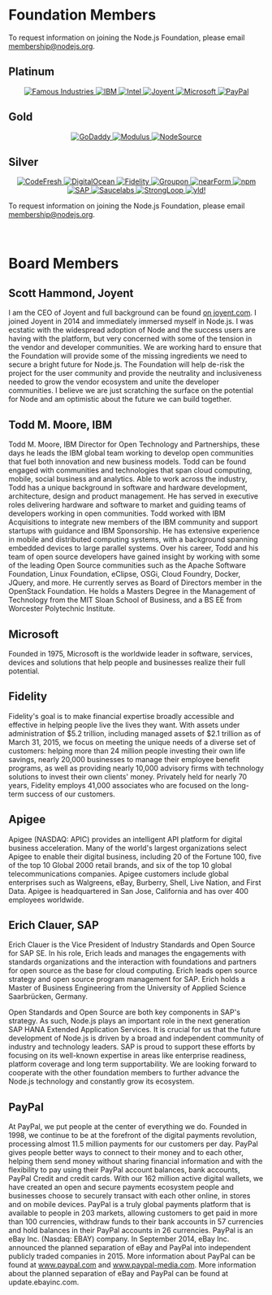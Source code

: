# Foundation Members

To request information on joining the Node.js Foundation, please email
[membership@nodejs.org](mailto:membership@nodejs.org).

## Platinum

<div style="text-align:center;">
<a target="_new" href="//famous.org/">
  <img alt="Famous Industries" class="memberlogo" src="/images/logos/famousLogo.jpg" />
</a>
<a target="_new" href="http://ibm.com">
  <img alt="IBM" class="memberlogo" src="/images/logos/ibmLogo.png" />
</a>
<a target="_new" href="http://intel.com">
  <img alt="Intel" class="memberlogo" src="/images/logos/intelLogo.png" />
</a>
<a target="_new" href="//joyent.com">
  <img alt="Joyent" class="memberlogo" src="/images/logos/joyentLogo.svg" />
</a>
<a target="_new" href="//microsoft.com">
  <img alt="Microsoft" class="memberlogo" src="/images/logos/microsoftLogo2.png" />
</a>
<a target="_new" href="//paypal.com">
  <img alt="PayPal" class="memberlogo" src="/images/logos/paypalLogo.png" />
</a>
</div>

## Gold

<div style="text-align:center;">
<a target="_new" href="//godaddy.com">
  <img alt="GoDaddy" class="memberlogo" src="/images/logos/godaddyLogo.png" />
</a>
<a target="_new" href="//modulus.io/">
  <img alt="Modulus" class="memberlogo" src="/images/logos/modulusLogo.png" />
</a>
<a target="_new" href="//nodesource.com">
  <img alt="NodeSource" class="memberlogo" src="/images/logos/nodesourceLogo.png" />
</a>
</div>

## Silver

<div style="text-align:center;">
<a target="_new" href="http://codefresh.io">
  <img alt="CodeFresh" class="memberlogo" src="/images/logos/codefreshLogo2.png" />
</a>
<a target="_new" href="//digitalocean.com">
  <img alt="DigitalOcean" class="memberlogo" src="/images/logos/digitaloceanLogo.png" />
</a>
<a target="_new" href="//fidelity.com">
  <img alt="Fidelity" class="memberlogo" src="/images/logos/fidelityLogo.png" />
</a>
<a target="_new" href="//groupon.com">
  <img alt="Groupon" class="memberlogo" src="/images/logos/grouponLogo.png" />
</a>
<a target="_new" href="http://nearform.com">
  <img alt="nearForm" class="memberlogo" src="/images/logos/nearformLogo2.png" />
</a>
<a target="_new" href="//npmjs.org">
  <img alt="npm" class="memberlogo" src="/images/logos/npmLogo.png" />
</a>
<a target="_new" href="http://sap.com">
  <img alt="SAP" class="memberlogo" src="/images/logos/sapLogo.png" />
</a>
<a target="_new" href="//saucelabs.com">
  <img alt="Saucelabs" class="memberlogo" src="/images/logos/saucelabsLogo2.png" />
</a>
<a target="_new" href="//strongloop.com">
  <img alt="StrongLoop" class="memberlogo" src="/images/logos/strongloopLogo.png" />
</a>
<a target="_new" href="//yld.io">
  <img alt="yld!" class="memberlogo" src="/images/logos/yldLogo2.png" />
</a>
</div>

To request information on joining the Node.js Foundation, please email
[membership@nodejs.org](mailto:membership@nodejs.org).

<br />

# Board Members

## Scott Hammond, Joyent

I am the CEO of Joyent and full background can be found [on
joyent.com](https://www.joyent.com/about/management). I joined Joyent in 2014
and immediately immersed myself in Node.js. I was ecstatic with the widespread
adoption of Node and the success users are having with the platform, but very
concerned with some of the tension in the vendor and developer communities. We
are working hard to ensure that the Foundation will provide some of the
missing ingredients we need to secure a bright future for Node.js. The
Foundation will help de-risk the project for the user community and provide
the neutrality and inclusiveness needed to grow the vendor ecosystem and unite
the developer communities. I believe we are just scratching the surface on the
potential for Node and am optimistic about the future we can build together.

## Todd M. Moore, IBM

Todd M. Moore, IBM Director for Open Technology and Partnerships, these days
he leads the IBM global team working to develop open communities that fuel
both innovation and new business models. Todd can be found engaged with
communities and technologies that span cloud computing, mobile, social
business and analytics. Able to work across the industry, Todd has a unique
background in software and hardware development, architecture, design and
product management. He has served in executive roles delivering hardware and
software to market and guiding teams of developers working in open
communities. Todd worked with IBM Acquisitions to integrate new members of the
IBM community and support startups with guidance and IBM Sponsorship. He has
extensive experience in mobile and distributed computing systems, with a
background spanning embedded devices to large parallel systems. Over his
career, Todd and his team of open source developers have gained insight by
working with some of the leading Open Source communities such as the Apache
Software Foundation, Linux Foundation, eClipse, OSGi, Cloud Foundry, Docker,
JQuery, and more. He currently serves as Board of Directors member in the
OpenStack Foundation. He holds a Masters Degree in the Management of
Technology from the MIT Sloan School of Business, and a BS EE from Worcester
Polytechnic Institute.

## Microsoft

Founded in 1975, Microsoft is the worldwide leader in software, services,
devices and solutions that help people and businesses realize their full
potential.

## Fidelity

Fidelity's goal is to make financial expertise broadly accessible and
effective in helping people live the lives they want. With assets under
administration of $5.2 trillion, including managed assets of $2.1 trillion as
of March 31, 2015, we focus on meeting the unique needs of a diverse set of
customers: helping more than 24 million people investing their own life
savings, nearly 20,000 businesses to manage their employee benefit programs,
as well as providing nearly 10,000 advisory firms with technology solutions to
invest their own clients' money. Privately held for nearly 70 years, Fidelity
employs 41,000 associates who are focused on the long-term success of our
customers.

## Apigee

Apigee (NASDAQ: APIC) provides an intelligent API platform for digital
business acceleration. Many of the world's largest organizations select Apigee
to enable their digital business, including 20 of the Fortune 100, five of the
top 10 Global 2000 retail brands, and six of the top 10 global
telecommunications companies. Apigee customers include global enterprises such
as Walgreens, eBay, Burberry, Shell, Live Nation, and First Data. Apigee is
headquartered in San Jose, California and has over 400 employees worldwide.

## Erich Clauer, SAP

Erich Clauer is the Vice President of Industry Standards and Open Source for
SAP SE. In his role, Erich leads and manages the engagements with standards
organizations and the interaction with foundations and partners for open
source as the base for cloud computing. Erich leads open source strategy and
open source program management for SAP. Erich holds a Master of Business
Engineering from the University of Applied Science Saarbrücken, Germany.

Open Standards and Open Source are both key components in SAP's strategy. As
such, Node.js plays an important role in the next generation SAP HANA Extended
Application Services. It is crucial for us that the future development of
Node.js is driven by a broad and independent community of industry and
technology leaders. SAP is proud to support these efforts by focusing on its
well-known expertise in areas like enterprise readiness, platform coverage and
long term supportability. We are looking forward to cooperate with the other
foundation members to further advance the Node.js technology and constantly
grow its ecosystem.

## PayPal

At PayPal, we put people at the center of everything we do. Founded in 1998,
we continue to be at the forefront of the digital payments revolution,
processing almost 11.5 million payments for our customers per day. PayPal
gives people better ways to connect to their money and to each other, helping
them send money without sharing financial information and with the flexibility
to pay using their PayPal account balances, bank accounts, PayPal Credit and
credit cards. With our 162 million active digital wallets, we have created an
open and secure payments ecosystem people and businesses choose to securely
transact with each other online, in stores and on mobile devices. PayPal is a
truly global payments platform that is available to people in 203 markets,
allowing customers to get paid in more than 100 currencies, withdraw funds to
their bank accounts in 57 currencies and hold balances in their PayPal
accounts in 26 currencies. PayPal is an eBay Inc. (Nasdaq: EBAY) company. In
September 2014, eBay Inc. announced the planned separation of eBay and PayPal
into independent publicly traded companies in 2015. More information about
PayPal can be found at www.paypal.com and www.paypal-media.com. More
information about the planned separation of eBay and PayPal can be found at
update.ebayinc.com.
